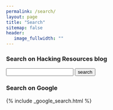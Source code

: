 ```yaml
---
permalink: /search/
layout: page
title: "Search"
sitemap: false
header:
   image_fullwidth: ""
---
```




<h3>Search on Hacking Resources blog</h3>
<form action="/search" method="get">
  <input type="text" id="search-box" name="query">
  <input type="submit" value="search">
</form>

<ul id="search-results"></ul>

<script>
  window.store = {
    {% for post in site.posts %}
      "{{ post.url | slugify }}": {
        "title": "{{ post.title | xml_escape }}",
        "author": "{{ post.author | xml_escape }}",
        "category": "{{ post.category | xml_escape }}",
        "content": {{ post.content | strip_html | strip_newlines | jsonify }},
        "url": "{{ post.url | xml_escape }}"
      }
      {% unless forloop.last %},{% endunless %}
    {% endfor %}
  };
</script>
<script src="../assets/js/lunr.min.js"></script>
<script src="../assets/js/search.js"></script>

<h3>Search on Google</h3>
{% include _google_search.html %}
